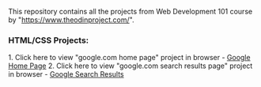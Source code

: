 This repository contains all the projects from Web Development 101 course by "https://www.theodinproject.com/".

<h3>HTML/CSS Projects:</h3>
1. Click here to view "google.com home page" project in browser - <a href="https://mahitha22.github.io/op_webdevelopment101/google-homepage/index.html" alt="google home page">Google Home Page</a>
2. Click here to view "google.com search results page" project in browser - <a href="https://mahitha22.github.io/op_webdevelopment101/google-results-page/index.html" alt="googlesearchresult">Google Search Results</a>
